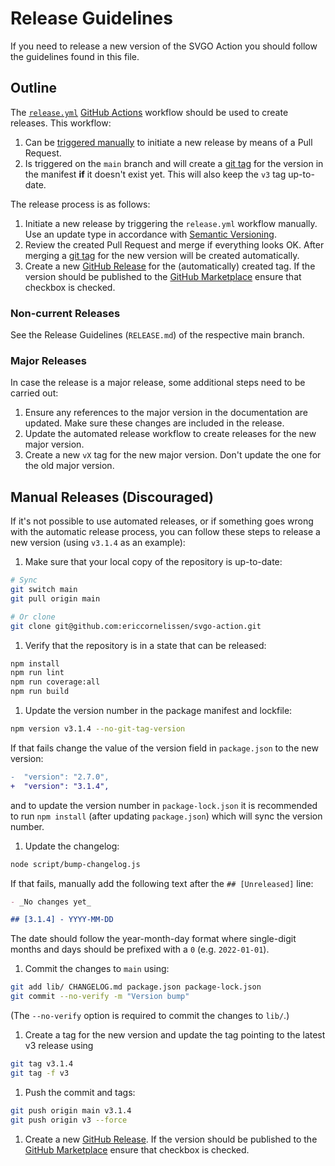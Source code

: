 # Release Guidelines

If you need to release a new version of the SVGO Action you should follow the
guidelines found in this file.

## Outline

The [`release.yml`](./.github/workflows/release.yml) [GitHub Actions] workflow
should be used to create releases. This workflow:

1. Can be [triggered manually] to initiate a new release by means of a Pull
  Request.
1. Is triggered on the `main` branch and will create a [git tag] for the version
  in the manifest **if** it doesn't exist yet. This will also keep the `v3` tag
  up-to-date.

The release process is as follows:

1. Initiate a new release by triggering the `release.yml` workflow manually. Use
  an update type in accordance with [Semantic Versioning].
1. Review the created Pull Request and merge if everything looks OK. After
  merging a [git tag] for the new version will be created automatically.
1. Create a new [GitHub Release] for the (automatically) created tag. If the
  version should be published to the [GitHub Marketplace] ensure that checkbox
  is checked.

### Non-current Releases

See the Release Guidelines (`RELEASE.md`) of the respective main branch.

### Major Releases

In case the release is a major release, some additional steps need to be carried
out:

1. Ensure any references to the major version in the documentation are updated.
  Make sure these changes are included in the release.
1. Update the automated release workflow to create releases for the new major
  version.
1. Create a new `vX` tag for the new major version. Don't update the one for the
  old major version.

## Manual Releases (Discouraged)

If it's not possible to use automated releases, or if something goes wrong with
the automatic release process, you can follow these steps to release a new
version (using `v3.1.4` as an example):

1. Make sure that your local copy of the repository is up-to-date:

  ```sh
  # Sync
  git switch main
  git pull origin main

  # Or clone
  git clone git@github.com:ericcornelissen/svgo-action.git
  ```

1. Verify that the repository is in a state that can be released:

  ```sh
  npm install
  npm run lint
  npm run coverage:all
  npm run build
  ```

1. Update the version number in the package manifest and lockfile:

  ```sh
  npm version v3.1.4 --no-git-tag-version
  ```

  If that fails change the value of the version field in `package.json` to the
  new version:

  ```diff
  -  "version": "2.7.0",
  +  "version": "3.1.4",
  ```

  and to update the version number in `package-lock.json` it is recommended to
  run `npm install` (after updating `package.json`) which will sync the version
  number.

1. Update the changelog:

  ```sh
  node script/bump-changelog.js
  ```

  If that fails, manually add the following text after the `## [Unreleased]`
  line:

  ```md
  - _No changes yet_

  ## [3.1.4] - YYYY-MM-DD
  ```

  The date should follow the year-month-day format where single-digit months
  and days should be prefixed with a `0` (e.g. `2022-01-01`).

1. Commit the changes to `main` using:

  ```sh
  git add lib/ CHANGELOG.md package.json package-lock.json
  git commit --no-verify -m "Version bump"
  ```

  (The `--no-verify` option is required to commit the changes to `lib/`.)

1. Create a tag for the new version and update the tag pointing to the latest v3
  release using

  ```sh
  git tag v3.1.4
  git tag -f v3
  ```

1. Push the commit and tags:

  ```sh
  git push origin main v3.1.4
  git push origin v3 --force
  ```

1. Create a new [GitHub Release]. If the version should be published to the
  [GitHub Marketplace] ensure that checkbox is checked.

[git tag]: https://git-scm.com/book/en/v2/Git-Basics-Tagging
[github actions]: https://github.com/features/actions
[github marketplace]: https://github.com/marketplace
[github release]: https://github.com/ericcornelissen/svgo-action/releases
[semantic versioning]: https://semver.org/spec/v2.0.0.html
[triggered manually]: https://docs.github.com/en/actions/managing-workflow-runs/manually-running-a-workflow
